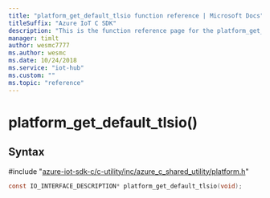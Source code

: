 ```yaml
---                             
title: "platform_get_default_tlsio function reference | Microsoft Docs" 
titleSuffix: "Azure IoT C SDK"            
description: "This is the function reference page for the platform_get_default_tlsio() function in the Azure IoT C SDK. This SDK is used with Azure IoT Hub and Azure IoT Hub Device Provisioning Service"            
manager: timlt                 
author: wesmc7777              
ms.author: wesmc               
ms.date: 10/24/2018                    
ms.service: "iot-hub"             
ms.custom: ""                
ms.topic: "reference"        
---                            
```


# platform_get_default_tlsio()

## Syntax

\#include "[azure-iot-sdk-c/c-utility/inc/azure_c_shared_utility/platform.h](../platform-h.md)"  
```C
const IO_INTERFACE_DESCRIPTION* platform_get_default_tlsio(void);
```

